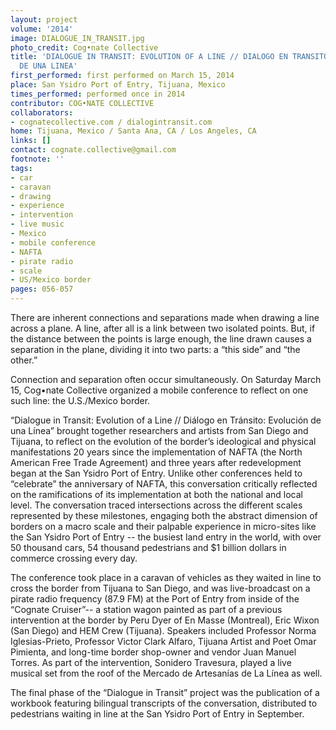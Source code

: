 ```yaml
---
layout: project
volume: '2014'
image: DIALOGUE_IN_TRANSIT.jpg
photo_credit: Cog•nate Collective
title: 'DIALOGUE IN TRANSIT: EVOLUTION OF A LINE // DIALOGO EN TRANSITO: EVOLUCION
  DE UNA LINEA'
first_performed: first performed on March 15, 2014
place: San Ysidro Port of Entry, Tijuana, Mexico
times_performed: performed once in 2014
contributor: COG•NATE COLLECTIVE
collaborators:
- cognatecollective.com / dialogintransit.com
home: Tijuana, Mexico / Santa Ana, CA / Los Angeles, CA
links: []
contact: cognate.collective@gmail.com
footnote: ''
tags:
- car
- caravan
- drawing
- experience
- intervention
- live music
- Mexico
- mobile conference
- NAFTA
- pirate radio
- scale
- US/Mexico border
pages: 056-057
---
```


There are inherent connections and separations made when drawing a line across a plane. A line, after all is a link between two isolated points. But, if the distance between the points is large enough, the line drawn causes a separation in the plane, dividing it into two parts: a “this side” and “the other.”

Connection and separation often occur simultaneously. On Saturday March 15, Cog•nate Collective organized a mobile conference to reflect on one such line: the U.S./Mexico border.

“Dialogue in Transit: Evolution of a Line // Diálogo en Tránsito: Evolución de una Línea” brought together researchers and artists from San Diego and Tijuana, to reflect on the evolution of the border’s ideological and physical manifestations 20 years since the implementation of NAFTA (the North American Free Trade Agreement) and three years after redevelopment began at the San Ysidro Port of Entry. Unlike other conferences held to “celebrate” the anniversary of NAFTA, this conversation critically reflected on the ramifications of its implementation at both the national and local level. The conversation traced intersections across the different scales represented by these milestones, engaging both the abstract dimension of borders on a macro scale and their palpable experience in micro-sites like the San Ysidro Port of Entry -- the busiest land entry in the world, with over 50 thousand cars, 54 thousand pedestrians and $1 billion dollars in commerce crossing every day.

The conference took place in a caravan of vehicles as they waited in line to cross the border from Tijuana to San Diego, and was live-broadcast on a pirate radio frequency (87.9 FM) at the Port of Entry from inside of the “Cognate Cruiser”-- a station wagon painted as part of a previous intervention at the border by Peru Dyer of En Masse (Montreal), Eric Wixon (San Diego) and HEM Crew (Tijuana). Speakers included Professor Norma Iglesias-Prieto, Professor Victor Clark Alfaro, Tijuana Artist and Poet Omar Pimienta, and long-time border shop-owner and vendor Juan Manuel Torres. As part of the intervention, Sonidero Travesura, played a live musical set from the roof of the Mercado de Artesanías de La Línea as well.

The final phase of the “Dialogue in Transit” project was the publication of a workbook featuring bilingual transcripts of the conversation, distributed to pedestrians waiting in line at the San Ysidro Port of Entry in September.

